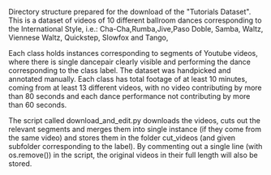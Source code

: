 Directory structure prepared for the download of the "Tutorials Dataset". This is a dataset of videos of 10 different ballroom dances corresponding to the International Style, i.e.: Cha-Cha,Rumba,Jive,Paso Doble, Samba, Waltz, Viennese Waltz, Quickstep, Slowfox and Tango,

Each class holds instances corresponding to segments of Youtube videos, where there is single dancepair clearly visible and performing the dance corresponding to the class label. The dataset was handpicked and annotated manually. Each class has total footage of at least 10 minutes, coming from at least 13 different videos, with no video contributing by more than 80 seconds and each dance performance not contributing by more than 60 seconds.

The script called download_and_edit.py downloads the videos, cuts out the relevant segments and merges them into single instance (if they come from the same video) and stores them in the folder cut_videos (and given subfolder corresponding to the label). By commenting out a single line (with os.remove()) in the script, the original videos in their full length will also be stored.
